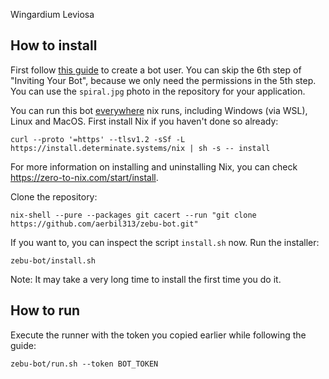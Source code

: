 Wingardium Leviosa

## How to install
First follow [this guide](https://docs.pycord.dev/en/stable/discord.html#discord-intro) to create a bot user. You can skip the 6th step of "Inviting Your Bot", because we only need the permissions in the 5th step. You can use the `spiral.jpg` photo in the repository for your application.

You can run this bot [everywhere](https://github.com/determinateSystems/nix-installer#the-determinate-nix-installer) nix runs, including Windows (via WSL), Linux and MacOS. First install Nix if you haven't done so already:
```
curl --proto '=https' --tlsv1.2 -sSf -L https://install.determinate.systems/nix | sh -s -- install
```
For more information on installing and uninstalling Nix, you can check <https://zero-to-nix.com/start/install>.

Clone the repository:
```
nix-shell --pure --packages git cacert --run "git clone https://github.com/aerbil313/zebu-bot.git"
```
If you want to, you can inspect the script `install.sh` now. Run the installer:
```
zebu-bot/install.sh
```
Note: It may take a very long time to install the first time you do it.

## How to run
Execute the runner with the token you copied earlier while following the guide:
```
zebu-bot/run.sh --token BOT_TOKEN
```
